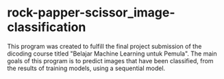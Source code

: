 # rock-papper-scissor_image-classification
This program was created to fulfill the final project submission of the dicoding course titled "Belajar Machine Learning untuk Pemula".   The main goals of this program is to predict images that have been classified, from the results of training models, using a sequential model.
